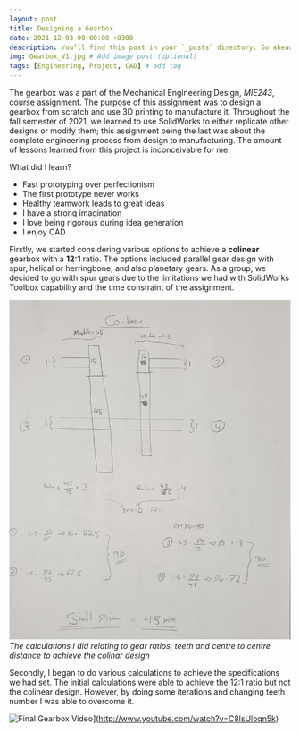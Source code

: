 ```yaml
---
layout: post
title: Designing a Gearbox
date: 2021-12-03 00:00:00 +0300
description: You’ll find this post in your `_posts` directory. Go ahead and edit it and re-build the site to see your changes. # Add post description (optional)
img: Gearbox_V1.jpg # Add image post (optional)
tags: [Engineering, Project, CAD] # add tag
---
```

The gearbox was a part of the Mechanical Engineering Design, *MIE243*, course assignment. The purpose of this assignment was to design a gearbox from scratch and use 3D printing to manufacture it. Throughout the fall semester of 2021, we learned to use SolidWorks to either replicate other designs or modify them; this assignment being the last was about the complete engineering process from design to manufacturing. The amount of lessons learned from this project is inconceivable for me. 

What did I learn?
- Fast prototyping over perfectionism
- The first prototype never works
- Healthy teamwork leads to great ideas
- I have a strong imagination 
- I love being rigorous during idea generation
- I enjoy CAD 

Firstly, we started considering various options to achieve a **colinear** gearbox with a **12:1** ratio. The options included parallel gear design with spur, helical or herringbone, and also planetary gears. As a group, we decided to go with spur gears due to the limitations we had with SolidWorks Toolbox capability and the time constraint of the assignment. 

![](/assets/img/Gearbox_Calc.jpeg)
*The calculations I did relating to gear ratios, teeth and centre to centre distance to achieve the colinar design*

Secondly, I began to do various calculations to achieve the specifications we had set. The initial calculations were able to achieve the 12:1 ratio but not the colinear design. However, by doing some iterations and changing teeth number I was able to overcome it. 

![Final Gearbox Video](http://img.youtube.com/vi/C8lsUloqn5k/0.jpg)](http://www.youtube.com/watch?v=C8lsUloqn5k)

